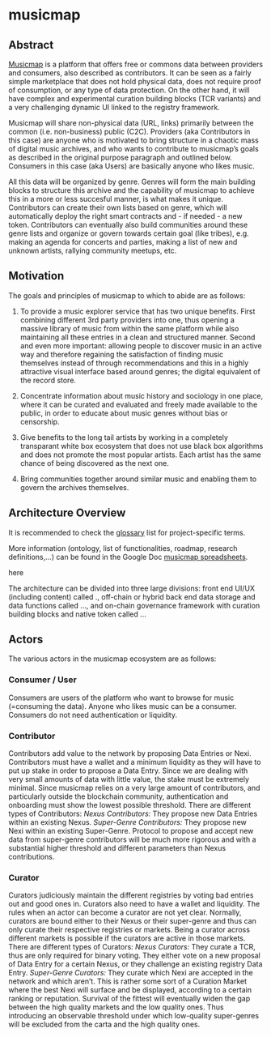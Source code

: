 # musicmap


## Abstract

[Musicmap](https://www.musicmap.info) is a platform that offers free or commons data between providers and consumers, also described as contributors. It can be seen as a fairly simple marketplace that does not hold physical data, does not require proof of consumption, or any type of data protection. On the other hand, it will have complex and experimental curation building blocks (TCR variants) and a very challenging dynamic UI linked to the registry framework.

Musicmap will share non-physical data (URL, links) primarily between the common (i.e. non-business) public (C2C). Providers (aka Contributors in this case) are anyone who is motivated to bring structure in a chaotic mass of digital music archives, and who wants to contribute to musicmap’s goals as described in the original purpose paragraph and outlined below. Consumers in this case (aka Users) are basically anyone who likes music.

All this data will be organized by genre. Genres will form the main building blocks to structure this archive and the capability of musicmap to achieve this in a more or less succesful manner, is what makes it unique. Contributors can create their own lists based on genre, which will automatically deploy the right smart contracts and - if needed - a new token. Contributors can eventually also build communities around these genre lists and organize or govern towards certain goal (like tribes), e.g. making an agenda for concerts and parties, making a list of new and unknown artists, rallying community meetups, etc.


## Motivation

The goals and principles of musicmap to which to abide are as follows:

1. To provide a music explorer service that has two unique benefits. First combining different 3rd party providers into one, thus opening a massive library of music from within the same platform while also maintaining all these entries in a clean and structured manner. Second and even more important: allowing people to discover music in an active way and therefore regaining the satisfaction of finding music themselves instead of through recommendations and this in a highly attractive visual interface based around genres; the digital equivalent of the record store.

2. Concentrate information about music history and sociology in one place, where it can be curated and evaluated and freely made available to the public, in order to educate about music genres without bias or censorship.

3. Give benefits to the long tail artists by working in a completely transparant white box ecosystem that does not use black box algorithms and does not promote the most popular artists. Each artist has the same chance of being discovered as the next one.

4. Bring communities together around similar music and enabling them to govern the archives themselves. 


## Architecture Overview

It is recommended to check the [glossary](https://github.com/oceanprotocol/musicmap/wiki/1.-Quick-Musicmap-Glossary) list for project-specific terms.

More information (ontology, list of functionalities, roadmap, research definitions,...) can be found in the Google Doc [musicmap spreadsheets](https://docs.google.com/spreadsheets/d/1OYCkgvwwHP_sSMbNA7i0XvSVGFVsgFnAwF-XGv0MTuk/edit?usp=sharing). 

<roadmap> here

The architecture can be divided into three large divisions: front end UI/UX (including content) called ., off-chain or hybrid back end data storage and data functions called …, and on-chain governance framework with curation building blocks and native token called ...


## Actors

The various actors in the musicmap ecosystem are as follows:

### Consumer / User
Consumers are users of the platform who want to browse for music (=consuming the data). Anyone who likes music can be a consumer. Consumers do not need authentication or liquidity.

### Contributor
Contributors add value to the network by proposing Data Entries or Nexi. Contributors must have a wallet and a minimum liquidity as they will have to put up stake in order to propose a Data Entry. Since we are dealing with very small amounts of data with little value, the stake must be extremely minimal. Since musicmap relies on a very large amount of contributors, and particularly outside the blockchain community, authentication and onboarding must show the lowest possible threshold. 
There are different types of Contributors:
_Nexus Contributors:_
They propose new Data Entries within an existing Nexus.
_Super-Genre Contributors:_
They propose new Nexi within an existing Super-Genre.
Protocol to propose and accept new data from super-genre contributors will be much more rigorous and with a substantial higher threshold and different parameters than Nexus contributions.

### Curator
Curators judiciously maintain the different registries by voting bad entries out and good ones in. Curators also need to have a wallet and liquidity. The rules when an actor can become a curator are not yet clear. Normally, curators are bound either to their Nexus or their super-genre and thus can only curate their respective registries or markets. Being a curator across different markets is possible if the curators are active in those markets.
There are different types of Curators:
_Nexus Curators:_
They curate a TCR, thus are only required for binary voting. They either vote on a new proposal of Data Entry for a certain Nexus, or they challenge an existing registry Data Entry.
_Super-Genre Curators:_ 
They curate which Nexi are accepted in the network and which aren’t. This is rather some sort of a Curation Market where the best Nexi will surface and be displayed, according to a certain ranking or reputation. Survival of the fittest will eventually widen the gap between the high quality markets and the low quality ones. Thus introducing an observable threshold under which low-quality super-genres will be excluded from the carta and the high quality ones.
